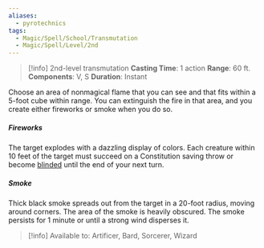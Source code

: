 ```yaml
---
aliases:
  - pyrotechnics
tags:
  - Magic/Spell/School/Transmutation
  - Magic/Spell/Level/2nd
---
```

>[!info]
>2nd-level transmutation
>**Casting Time**: 1 action
>**Range**: 60 ft.
>**Components**: V, S
>**Duration**: Instant

Choose an area of nonmagical flame that you can see and that fits within a 5-foot cube within range. You can extinguish the fire in that area, and you create either fireworks or smoke when you do so.
##### Fireworks
The target explodes with a dazzling display of colors. Each creature within 10 feet of the target must succeed on a Constitution saving throw or become [blinded](https://5e.tools/conditionsdiseases.html#blinded_phb) until the end of your next turn.
##### Smoke
Thick black smoke spreads out from the target in a 20-foot radius, moving around corners. The area of the smoke is heavily obscured. The smoke persists for 1 minute or until a strong wind disperses it.<br>
>[!info] Available to:
>Artificer, Bard, Sorcerer, Wizard